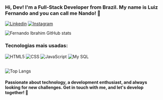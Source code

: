 ### Hi, Dev! I'm a Full-Stack Developer from Brazil. My name is Luiz Fernando and you can call me Nando! 🤙

[![Linkedin](https://img.shields.io/badge/LinkedIn-0077B5?style=for-the-badge&logo=linkedin&logoColor=white)](https://www.linkedin.com/in/luiz-fernando-cabral-875bab197/)
[![Instagram](https://img.shields.io/badge/Instagram-E4405F?style=for-the-badge&logo=instagram&logoColor=white)](https://www.instagram.com/_nandoibrahim/)

![Fernando Ibrahim GitHub stats](https://github-readme-stats.vercel.app/api?username=LuizFernandoIbrahim&show_icons=true&theme=dark)

### Tecnologias mais usadas:
<div style="display-inline: block"> 
<img align="center" alt="HTML5" src="https://img.shields.io/badge/HTML-239120?style=for-the-badge&logo=html5&logoColor=white" </img>
<img align="center" alt="CSS" src="https://img.shields.io/badge/CSS-239120?&style=for-the-badge&logo=css3&logoColor=white" </img>
<img align="center" alt="JavaScript" src="https://img.shields.io/badge/JavaScript-F7DF1E?style=for-the-badge&logo=javascript&logoColor=black" </img>
<img align="center" alt="My SQL" src="https://img.shields.io/badge/MySQL-00000F?style=for-the-badge&logo=mysql&logoColor=white" </img>
<br> <br>

![Top Langs](https://github-readme-stats.vercel.app/api/top-langs/?username=LuizFernandoIbrahim&layout=compact)
</div> 

#### Passionate about technology, a development enthusiast, and always looking for new challenges. Get in touch with me, and let's develop together! 🚀
